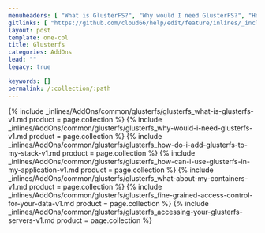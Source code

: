 ```yaml
---
menuheaders: [ "What is GlusterFS?", "Why would I need GlusterFS?", "How do I add GlusterFS to my stack?", "How can I use GlusterFS in my application?", "What about my containers?", "Fine grained access control for your data", "Accessing your GlusterFS servers" ]
gitlinks: [ "https://github.com/cloud66/help/edit/feature/inlines/_includes/_inlines/AddOns/common/glusterfs/glusterfs_what-is-glusterfs-v1.md", "https://github.com/cloud66/help/edit/feature/inlines/_includes/_inlines/AddOns/common/glusterfs/glusterfs_why-would-i-need-glusterfs-v1.md", "https://github.com/cloud66/help/edit/feature/inlines/_includes/_inlines/AddOns/common/glusterfs/glusterfs_how-do-i-add-glusterfs-to-my-stack-v1.md", "https://github.com/cloud66/help/edit/feature/inlines/_includes/_inlines/AddOns/common/glusterfs/glusterfs_how-can-i-use-glusterfs-in-my-application-v1.md", "https://github.com/cloud66/help/edit/feature/inlines/_includes/_inlines/AddOns/common/glusterfs/glusterfs_what-about-my-containers-v1.md", "https://github.com/cloud66/help/edit/feature/inlines/_includes/_inlines/AddOns/common/glusterfs/glusterfs_fine-grained-access-control-for-your-data-v1.md", "https://github.com/cloud66/help/edit/feature/inlines/_includes/_inlines/AddOns/common/glusterfs/glusterfs_accessing-your-glusterfs-servers-v1.md" ]
layout: post
template: one-col
title: Glusterfs
categories: AddOns
lead: ""
legacy: true

keywords: []
permalink: /:collection/:path
---
```





<a href="#what-is-glusterfs"></a>{% include _inlines/AddOns/common/glusterfs/glusterfs_what-is-glusterfs-v1.md  product = page.collection %}
<a href="#why-would-i-need-glusterfs"></a>{% include _inlines/AddOns/common/glusterfs/glusterfs_why-would-i-need-glusterfs-v1.md  product = page.collection %}
<a href="#how-do-i-add-glusterfs-to-my-stack"></a>{% include _inlines/AddOns/common/glusterfs/glusterfs_how-do-i-add-glusterfs-to-my-stack-v1.md  product = page.collection %}
<a href="#how-can-i-use-glusterfs-in-my-application"></a>{% include _inlines/AddOns/common/glusterfs/glusterfs_how-can-i-use-glusterfs-in-my-application-v1.md  product = page.collection %}
<a href="#what-about-my-containers"></a>{% include _inlines/AddOns/common/glusterfs/glusterfs_what-about-my-containers-v1.md  product = page.collection %}
<a href="#fine-grained-access-control-for-your-data"></a>{% include _inlines/AddOns/common/glusterfs/glusterfs_fine-grained-access-control-for-your-data-v1.md  product = page.collection %}
<a href="#accessing-your-glusterfs-servers"></a>{% include _inlines/AddOns/common/glusterfs/glusterfs_accessing-your-glusterfs-servers-v1.md  product = page.collection %}